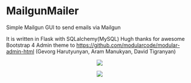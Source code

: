 # MailgunMailer
Simple Mailgun GUI to send emails via Mailgun

It is written in Flask with SQLalchemy(MySQL)
Hugh thanks for awesome Bootstrap 4 Admin theme to https://github.com/modularcode/modular-admin-html (Gevorg Harutyunyan, Aram Manukyan, David Tigranyan)

<p align="center">
<img src="https://s30.postimg.org/m1l879kg1/image.jpg"/>
</p>
<p align="center">
<img src="https://s30.postimg.org/pz8hwo79d/image.jpg"/>
</p>

